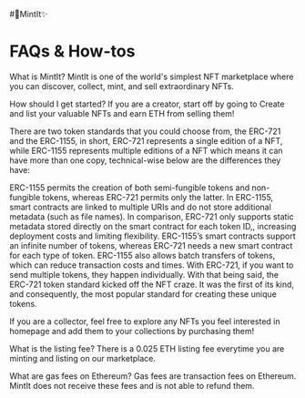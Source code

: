#🍬MintIt✨

# FAQs & How-tos

What is MintIt?
MintIt is one of the world's simplest NFT marketplace where you can discover, collect, mint, and sell extraordinary NFTs.

How should I get started?
If you are a creator, start off by going to Create and list your valuable NFTs and earn ETH from selling them!

There are two token standards that you could choose from, the ERC-721 and the ERC-1155, in short, ERC-721 represents a single edition of a NFT, while ERC-1155 represents multiple editions of a NFT which means it can have more than one copy, technical-wise below are the differences they have:

ERC-1155 permits the creation of both semi-fungible tokens and non-fungible tokens, whereas ERC-721 permits only the latter.
In ERC-1155, smart contracts are linked to multiple URIs and do not store additional metadata (such as file names). In comparison, ERC-721 only supports static metadata stored directly on the smart contract for each token ID,, increasing deployment costs and limiting flexibility.
ERC-1155’s smart contracts support an infinite number of tokens, whereas ERC-721 needs a new smart contract for each type of token.
ERC-1155 also allows batch transfers of tokens, which can reduce transaction costs and times. With ERC-721, if you want to send multiple tokens, they happen individually.
With that being said, the ERC-721 token standard kicked off the NFT craze. It was the first of its kind, and consequently, the most popular standard for creating these unique tokens.

If you are a collector, feel free to explore any NFTs you feel interested in homepage and add them to your collections by purchasing them!

What is the listing fee?
There is a 0.025 ETH listing fee everytime you are minting and listing on our marketplace.

What are gas fees on Ethereum?
Gas fees are transaction fees on Ethereum. MintIt does not receive these fees and is not able to refund them.
